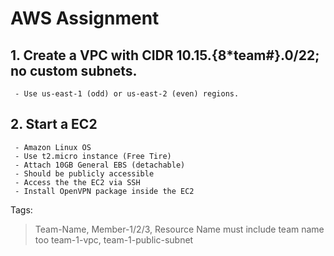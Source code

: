 # AWS Assignment
## 1. Create a VPC with CIDR 10.15.{8*team#}.0/22; no custom subnets.
     - Use us-east-1 (odd) or us-east-2 (even) regions.
## 2. Start a EC2
     - Amazon Linux OS
     - Use t2.micro instance (Free Tire)
     - Attach 10GB General EBS (detachable)
     - Should be publicly accessible
     - Access the the EC2 via SSH
     - Install OpenVPN package inside the EC2
Tags:
> Team-Name, Member-1/2/3, Resource Name must include team name too team-1-vpc, team-1-public-subnet
